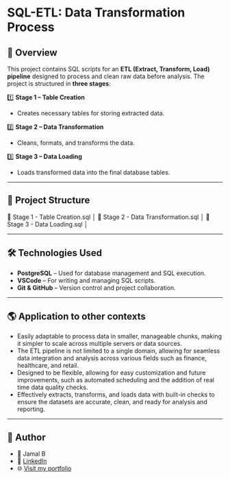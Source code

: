 # SQL-ETL: Data Transformation Process

## 📖 Overview
This project contains SQL scripts for an **ETL (Extract, Transform, Load) pipeline** designed to process and clean raw data before analysis. The project is structured in **three stages**:

1️⃣ **Stage 1 – Table Creation**  
   - Creates necessary tables for storing extracted data.  

2️⃣ **Stage 2 – Data Transformation**  
   - Cleans, formats, and transforms the data.

3️⃣ **Stage 3 – Data Loading**  
   - Loads transformed data into the final database tables.  

---

## 📂 Project Structure

📜 Stage 1 - Table Creation.sql │ 📜 Stage 2 - Data Transformation.sql │ 📜 Stage 3 - Data Loading.sql │


---

## 🛠️ Technologies Used
- **PostgreSQL** – Used for database management and SQL execution.  
- **VSCode** – For writing and managing SQL scripts.  
- **Git & GitHub** – Version control and project collaboration.

---

## 🌎 Application to other contexts
- Easily adaptable to process data in smaller, manageable chunks, making it simpler to scale across multiple servers or data sources.
- The ETL pipeline is not limited to a single domain, allowing for seamless data integration and analysis across various fields such as finance, healthcare, and retail.
- Designed to be flexible, allowing for easy customization and future improvements, such as automated scheduling and the addition of real time data quality checks.
- Effectively extracts, transforms, and loads data with built-in checks to ensure the datasets are accurate, clean, and ready for analysis and reporting.

---

## 📝 Author
- 👤 Jamal B
- 📧 [LinkedIn](https://www.linkedin.com/in/jamal-bartley-203860127/)
- 🌐 [Visit my portfolio](https://databyjb.carrd.co)

